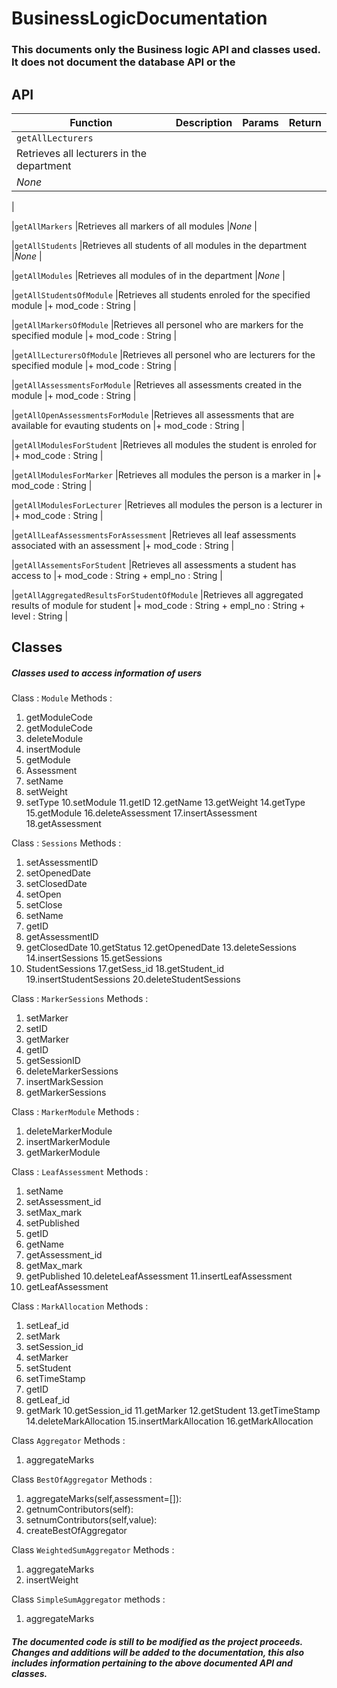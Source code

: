 BusinessLogicDocumentation
==========================

### This documents only the Business logic API and classes used. It does not document the database API or the 

## API

|Function                   | Description                 | Params                | Return                |
|---------------------------|:---------------------------:|:---------------------:|----------------------:|
|`getAllLecturers`
|Retrieves all lecturers in the department
|_None_
|

|`getAllMarkers`
|Retrieves all markers of all modules
|_None_
|

|`getAllStudents`
|Retrieves all students of all modules in the department
|_None_
|

|`getAllModules`
|Retrieves all modules of in the department
|_None_
|

|`getAllStudentsOfModule`
|Retrieves all students enroled for the specified module
|+ mod_code : String
|

|`getAllMarkersOfModule`
|Retrieves all personel who are markers for the specified module
|+ mod_code : String
|

|`getAllLecturersOfModule`
|Retrieves all personel who are lecturers for the specified module
|+ mod_code : String
|

|`getAllAssessmentsForModule`
|Retrieves all assessments created in the module
|+ mod_code : String
|

|`getAllOpenAssessmentsForModule`
|Retrieves all assessments that are available for evauting students on
|+ mod_code : String
|

|`getAllModulesForStudent`
|Retrieves all modules the student is enroled for
|+ mod_code : String
|

|`getAllModulesForMarker`
|Retrieves all modules the person is a marker in
|+ mod_code : String
|

|`getAllModulesForLecturer`
|Retrieves all modules the person is a lecturer in
|+ mod_code : String
|

|`getAllLeafAssessmentsForAssessment`
|Retrieves all leaf assessments associated with an assessment
|+ mod_code : String
|

|`getAllAssementsForStudent`
|Retrieves all assessments a student has access to
|+ mod_code : String + empl_no : String
|

|`getAllAggregatedResultsForStudentOfModule`
|Retrieves all aggregated results of module for student
|+ mod_code : String + empl_no : String + level : String
|

## Classes

##### Classes used to access information of users

Class : `Module`
Methods : 
1. getModuleCode
2. getModuleCode
3. deleteModule
4. insertModule
5. getModule
6. Assessment
7. setName
8. setWeight
9. setType
10.setModule
11.getID
12.getName
13.getWeight
14.getType
15.getModule
16.deleteAssessment
17.insertAssessment
18.getAssessment

Class : `Sessions`
Methods : 
1. setAssessmentID
2. setOpenedDate
3. setClosedDate
4. setOpen
5. setClose
6. setName
7. getID
8. getAssessmentID
9. getClosedDate
10.getStatus
12.getOpenedDate
13.deleteSessions
14.insertSessions
15.getSessions
16. StudentSessions
17.getSess_id
18.getStudent_id
19.insertStudentSessions
20.deleteStudentSessions

Class : `MarkerSessions`
Methods :
1. setMarker
2. setID
3. getMarker
4. getID
5. getSessionID
6. deleteMarkerSessions
7. insertMarkSession
8. getMarkerSessions

Class : `MarkerModule`
Methods : 
1. deleteMarkerModule
2. insertMarkerModule
3. getMarkerModule

Class : `LeafAssessment`
Methods : 
1. setName
2. setAssessment_id
3. setMax_mark
4. setPublished
5. getID
6. getName
7. getAssessment_id
8. getMax_mark
9. getPublished
10.deleteLeafAssessment
11.insertLeafAssessment
12. getLeafAssessment

Class : `MarkAllocation`
Methods : 
1. setLeaf_id
2. setMark
3. setSession_id
4. setMarker
5. setStudent
6. setTimeStamp
7. getID
8. getLeaf_id
9. getMark
10.getSession_id
11.getMarker
12.getStudent
13.getTimeStamp
14.deleteMarkAllocation
15.insertMarkAllocation
16.getMarkAllocation

Class `Aggregator`
Methods : 
1. aggregateMarks

Class `BestOfAggregator`
Methods : 
1. aggregateMarks(self,assessment=[]):
2. getnumContributors(self):
3. setnumContributors(self,value):
4. createBestOfAggregator

Class `WeightedSumAggregator`
Methods : 
1. aggregateMarks
2. insertWeight

Class `SimpleSumAggregator`
methods : 
1. aggregateMarks

##### The documented code is still to be modified as the project proceeds. Changes and additions will be added to the documentation, this also includes information pertaining to the above documented API and classes.
